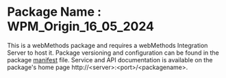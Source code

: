 # Package Name : WPM_Origin_16_05_2024
This is a webMethods package and requires a webMethods Integration Server to host it. Package versioning and configuration can be found in the package [manifest](./WPM_Origin_16_05_2024/manifest.v3) file. Service and API documentation is available on the package's home page http://&lt;server&gt;:&lt;port&gt;/&lt;packagename>.